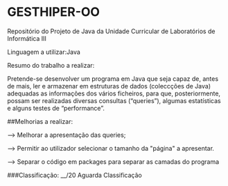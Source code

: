 # GESTHIPER-OO
Repositório do Projeto de Java da Unidade Curricular de Laboratórios de Informática III

Linguagem a utilizar:Java

Resumo do trabalho a realizar:

Pretende-se desenvolver um programa em Java que seja capaz de, antes de mais, ler
e armazenar em estruturas de dados (coleccções de Java) adequadas as informações
dos vários ficheiros, para que, posteriormente, possam ser realizadas diversas
consultas (“queries”), algumas estatísticas e alguns testes de “performance”.

##Melhorias a realizar:

--> Melhorar a apresentação das queries;

--> Permitir ao utilizador selecionar o tamanho da "página" a apresentar.

--> Separar o código em packages para separar as camadas do programa


###Classificação: __/20 Aguarda Classificação
